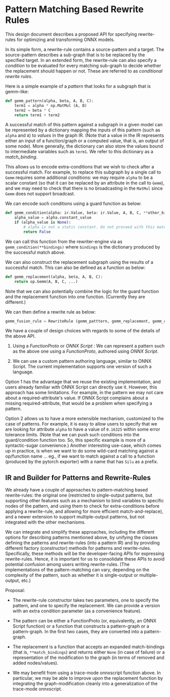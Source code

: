 # Pattern Matching Based Rewrite Rules

This design document describes a proposed API for specifying rewrite-rules for
optimizing and transforming ONNX models.

In its simple form, a rewrite-rule contains a source-pattern and a target. The
source-pattern describes a sub-graph that is to be replaced by the specified
target. In an extended form, the rewrite-rule can also specify a _condition_
to be evaluated for every matching sub-graph to decide whether the replacement
should happen or not. These are referred to as _conditional rewrite rules_.

Here is a simple example of a _pattern_ that looks for a subgraph that is
gemm-like:
```py
def gemm_pattern(alpha, beta, A, B, C):
    term1 = alpha * op.MatMul (A, B)
    term2 = beta * C
    return term1 + term2
```

A successful match of this pattern against a subgraph in a given model can
be represented by a dictionary mapping the inputs of this pattern (such
as `alpha` and `A`) to _values_ in the graph IR. (Note that a value
in the IR represents either an input of a function/graph or a computed
value, that is, an output of some node). More generally, the dictionary
can also store the values bound to intermediate variables such as `term1`.
We refer to this dictionary as a _match\_binding_.

This allows us to encode extra-conditions that we wish to check after
a successful match. For example, to replace this subgraph by a single
call to `Gemm` requires some additional conditions: we may require
`alpha` to be a scalar constant (so that it can be replaced by an
attribute in the call to `Gemm`), and we may need to check that there
is no broadcasting in the `MatMul` since `Gemm` does not support broadcast.

We can encode such conditions using a guard function as below:
```py
def gemm_condition(alpha: ir.Value, beta: ir.Value, A, B, C, **other_bindings):
    alpha_value = alpha.constant_value
    if (alpha_value is None):
        # alpha is not a static constant. Do not proceed with this match
        return False 
```
We can call this function from the rewriter-engine via as `gemm_condition(**bindings)`
where `bindings` is the dictionary produced by the successful match above.

We can also construct the replacement subgraph using the results of a
successful match. This can also be defined as a function as below:
```py
def gemm_replacement(alpha, beta, A, B, C):
    return op.Gemm(A, B, C, ...)
```

Note that we can also potentially combine the logic for the guard function and
the replacement function into one function. (Currently they are different.)

We can then define a rewrite rule as below:
```py
gemm_fusion_rule = RewriteRule (gemm_patttern, gemm_replacement, gemm_condition)
```

We have a couple of design choices with regards to some of the details of
the above API.

1. Using a _FunctionProto_ or _ONNX Script_ : We can represent a pattern
such as the above one using a _FunctionProto_, authored using _ONNX Script_.

2. We can use a custom pattern authoring language, similar to ONNX Script.
The current implementation supports one version of such a language.

Option 1 has the advantage that we reuse the existing implementation,
and users already familiar with ONNX Script can directly use it.
However, this approach has some limitations. For example, in the
pattern we may not care about a required-attribute's value. If
ONNX Script complains about a missing required-attribute, that would
be a problem when specifying a pattern.

Option 2 allows us to have a more extensible mechanism, customized to
the case of patterns. For example, it is easy to allow users to specify
that we are looking for attribute `alpha` to have a value of `0.16325`
within some error tolerance limits. (Note that we can push such conditions
into the guard/condition function too. So, this specific example is more
of a syntactic-sugar convenience.) Another interesting use-case, which
comes up in practice, is when we want to do some wild-card matching against
a op/function name ... eg., if we want to match against a call to a
function (produced by the pytorch exporter) with a name that has `Silu` as
a prefix.

## IR and Builder for Patterns and Rewrite-Rules

We already have a couple of approaches to pattern-matching based rewrite-rules:
the original one (restricted to single-output patterns, but supporting other
features such as a mechanism to bind variables to specific nodes of the
pattern, and using them to check for extra-conditions before applying a
rewrite-rule, and allowing for more efficient match-and-replace), and a
newer extension to support multiple-output patterns, but not integrated
with the other mechanisms.

We can integrate and simplify these approaches, including the different options
for describing patterns mentioned above, by unifying the classes defining
the patterns and rewrite-rules (into a pattern IR) and by providing different
factory (constructor) methods for patterns and rewrite-rules. Specifically,
these methods will be the developer-facing APIs for expressing rewrite-rules.
Hence, it is important for us to consolidate these APIs to avoid potential
confusion among users writing rewrite-rules. (The implementations of the
pattern-matching can vary, depending on the complexity of the pattern,
such as whether it is single-output or multiple-output, etc.)

Proposal:

* The rewrite-rule constructor takes two parameters, one to specify the
pattern, and one to specify the replacement. We can provide a version with
an extra condition parameter (as a convenience feature).

* The pattern can be either a FunctionProto (or, equivalently, an ONNX Script
function) or a function that constructs a pattern-graph or a pattern-graph.
In the first two cases, they are converted into a pattern-graph.

* The replacement is a function that accepts an expanded match-bindings
(that is, `**match_bindings`) and returns either `None` (in case of failure)
or a representation of the modification to the graph (in terms of removed
and added nodes/values).

* We may benefit from using a trace-mode onnxscript function above. In
particular, we may be able to improve upon the replacement function by
integrating the graph-modification cleanly into a generalization of the
trace-mode onnxscript.



